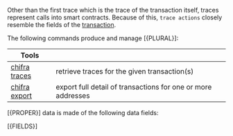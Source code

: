 <!-- markdownlint-disable MD033 MD036 MD041 -->
Other than the first trace which is the trace of the transaction itself, traces represent calls into smart contracts. Because of this, `trace actions` closely resemble the fields of the [transaction](#transactions).

The following commands produce and manage [{PLURAL}]:

| Tools                                                  |                                                              |
| ------------------------------------------------------ | ------------------------------------------------------------ |
| [chifra traces](/docs/chifra/chaindata/#chifra-traces) | retrieve traces for the given transaction(s)                 |
| [chifra export](/docs/chifra/accounts/#chifra-export)  | export full detail of transactions for one or more addresses |

[{PROPER}] data is made of the following data fields:

[{FIELDS}]
